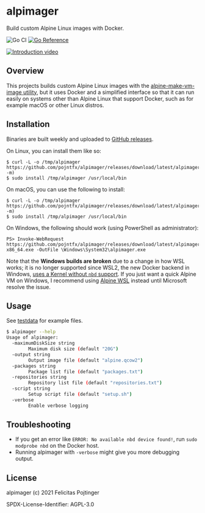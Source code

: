 # alpimager

Build custom Alpine Linux images with Docker.

![Go CI](https://github.com/pojntfx/alpimager/workflows/Go%20CI/badge.svg)
[![Go Reference](https://pkg.go.dev/badge/github.com/pojntfx/alpimager.svg)](https://pkg.go.dev/github.com/pojntfx/alpimager)

[![Introduction video](https://img.youtube.com/vi/pxaqts3eHMM/maxresdefault.jpg)](https://youtu.be/pxaqts3eHMM)

## Overview

This projects builds custom Alpine Linux images with the [alpine-make-vm-image utility](https://github.com/alpinelinux/alpine-make-vm-image), but it uses Docker and a simplified interface so that it can run easily on systems other than Alpine Linux that support Docker, such as for example macOS or other Linux distros.

## Installation

Binaries are built weekly and uploaded to [GitHub releases](https://github.com/pojntfx/alpimager/releases).

On Linux, you can install them like so:

```shell
$ curl -L -o /tmp/alpimager https://github.com/pojntfx/alpimager/releases/download/latest/alpimager.linux-$(uname -m)
$ sudo install /tmp/alpimager /usr/local/bin
```

On macOS, you can use the following to install:

```shell
$ curl -L -o /tmp/alpimager https://github.com/pojntfx/alpimager/releases/download/latest/alpimager.darwin-$(uname -m)
$ sudo install /tmp/alpimager /usr/local/bin
```

On Windows, the following should work (using PowerShell as administrator):

```shell
PS> Invoke-WebRequest https://github.com/pojntfx/alpimager/releases/download/latest/alpimager.windows-x86_64.exe -OutFile \Windows\System32\alpimager.exe
```

Note that the **Windows builds are broken** due to a change in how WSL works; it is no longer supported since WSL2, the new Docker backend in Windows, [uses a Kernel without `nbd` support](https://github.com/microsoft/WSL/issues/5968). If you just want a quick Alpine VM on Windows, I recommend using [Alpine WSL](https://alpimagerw.microsoft.com/en-us/p/alpine-wsl/9p804crf0395) instead until Microsoft resolve the issue.

## Usage

See [testdata](./testdata) for example files.

```bash
$ alpimager --help
Usage of alpimager:
  -maximumDiskSize string
        Maximum disk size (default "20G")
  -output string
        Output image file (default "alpine.qcow2")
  -packages string
        Package list file (default "packages.txt")
  -repositories string
        Repository list file (default "repositories.txt")
  -script string
        Setup script file (default "setup.sh")
  -verbose
        Enable verbose logging
```

## Troubleshooting

- If you get an error like `ERROR: No available nbd device found!`, run `sudo modprobe nbd` on the Docker host.
- Running alpimager with `-verbose` might give you more debugging output.

## License

alpimager (c) 2021 Felicitas Pojtinger

SPDX-License-Identifier: AGPL-3.0
